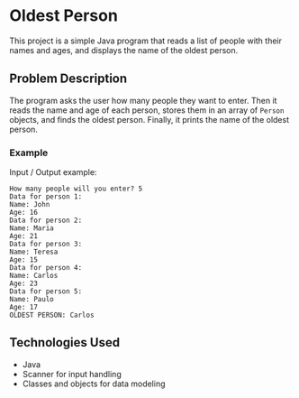 # Oldest Person

This project is a simple Java program that reads a list of people with their names and ages, and displays the name of the oldest person.

## Problem Description

The program asks the user how many people they want to enter. Then it reads the name and age of each person, stores them in an array of `Person` objects, and finds the oldest person. Finally, it prints the name of the oldest person.

### Example

Input / Output example:

```
How many people will you enter? 5
Data for person 1:
Name: John
Age: 16
Data for person 2:
Name: Maria
Age: 21
Data for person 3:
Name: Teresa
Age: 15
Data for person 4:
Name: Carlos
Age: 23
Data for person 5:
Name: Paulo
Age: 17
OLDEST PERSON: Carlos
```

## Technologies Used

* Java
* Scanner for input handling
* Classes and objects for data modeling
